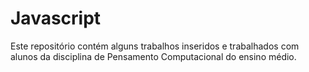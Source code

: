 # Javascript
Este repositório contém alguns trabalhos inseridos e trabalhados com alunos da disciplina de Pensamento Computacional do ensino médio.

